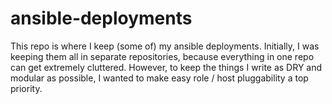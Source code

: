 # ansible-deployments

This repo is where I keep (some of) my ansible deployments.
Initially, I was keeping them all in separate repositories, because everything in one repo can get extremely cluttered. However, to keep the things I write as DRY and modular as possible, I wanted to make easy role / host pluggability a top priority.



